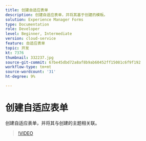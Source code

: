 ```yaml
---
title: 创建自适应表单
description: 创建自适应表单，并将其基于创建的模板。
solution: Experience Manager Forms
type: Documentation
role: Developer
level: Beginner, Intermediate
version: cloud-service
feature: 自适应表单
topic: 开发
kt: 7376
thumbnail: 332237.jpg
source-git-commit: 67be45dbd72a8af8b9ab60452ff15081c6f9f192
workflow-type: tm+mt
source-wordcount: '31'
ht-degree: 9%

---
```



# 创建自适应表单

创建自适应表单，并将其与创建的主题相关联。

>[!VIDEO](https://video.tv.adobe.com/v/332237?quality=12&learn=on)

